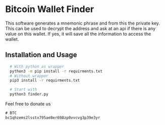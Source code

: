 
# Bitcoin Wallet Finder

This software generates a mnemonic phrase and from this the private key. This can be used to decrypt the address and ask at an api if there is any value on this wallet. If yes, it will save all the information to access the wallet.

## Installation and Usage


```bash
  # With python as wrapper
  python3 -m pip install -r requirments.txt
  # Without wrapper
  pip3 install -r requirments.txt

  # Start with
  python3 finder.py
```
    
Feel free to donate us

```javascript
# BTC
bc1qhzems2lsstx795ae8er698zp0vvcvg3p39e3yr
```

